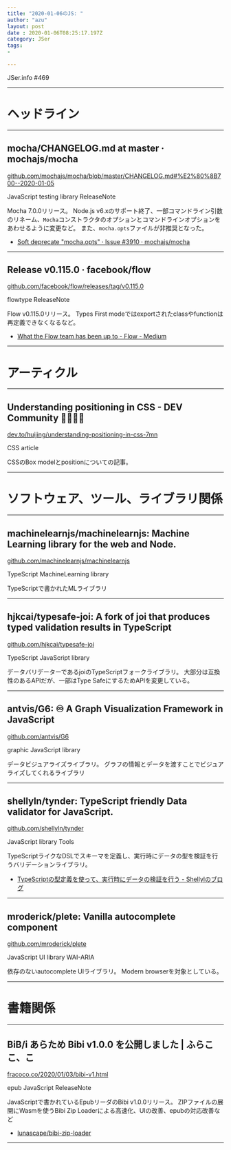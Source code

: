 ```yaml
---
title: "2020-01-06のJS: "
author: "azu"
layout: post
date : 2020-01-06T08:25:17.197Z
category: JSer
tags:
-

---
```


JSer.info #469

----

<h1 class="site-genre">ヘッドライン</h1>

----

## mocha/CHANGELOG.md at master · mochajs/mocha
[github.com/mochajs/mocha/blob/master/CHANGELOG.md#%E2%80%8B700--2020-01-05](https://github.com/mochajs/mocha/blob/master/CHANGELOG.md#%E2%80%8B700--2020-01-05 "mocha/CHANGELOG.md at master · mochajs/mocha")
<p class="jser-tags jser-tag-icon"><span class="jser-tag">JavaScript</span> <span class="jser-tag">testing</span> <span class="jser-tag">library</span> <span class="jser-tag">ReleaseNote</span></p>

Mocha 7.0.0リリース。
Node.js v6.xのサポート終了、一部コマンドライン引数のリネーム、`Mocha`コンストラクタのオプションとコマンドラインオプションをあわせるように変更など。
また、`mocha.opts`ファイルが非推奨となった。

- [Soft deprecate &quot;mocha.opts&quot; · Issue #3910 · mochajs/mocha](https://github.com/mochajs/mocha/issues/3910 "Soft deprecate &amp;quot;mocha.opts&amp;quot; · Issue #3910 · mochajs/mocha")

----

## Release v0.115.0 · facebook/flow
[github.com/facebook/flow/releases/tag/v0.115.0](https://github.com/facebook/flow/releases/tag/v0.115.0 "Release v0.115.0 · facebook/flow")
<p class="jser-tags jser-tag-icon"><span class="jser-tag">flowtype</span> <span class="jser-tag">ReleaseNote</span></p>

Flow v0.115.0リリース。
Types First modeではexportされたclassやfunctionは再定義できなくなるなど。

- [What the Flow team has been up to - Flow - Medium](https://medium.com/flow-type/what-the-flow-team-has-been-up-to-54239c62004f "What the Flow team has been up to - Flow - Medium")

----
<h1 class="site-genre">アーティクル</h1>

----

## Understanding positioning in CSS - DEV Community 👩‍💻👨‍💻
[dev.to/huijing/understanding-positioning-in-css-7mn](https://dev.to/huijing/understanding-positioning-in-css-7mn "Understanding positioning in CSS - DEV Community 👩‍💻👨‍💻")
<p class="jser-tags jser-tag-icon"><span class="jser-tag">CSS</span> <span class="jser-tag">article</span></p>

CSSのBox modelとpositionについての記事。


----
<h1 class="site-genre">ソフトウェア、ツール、ライブラリ関係</h1>

----

## machinelearnjs/machinelearnjs: Machine Learning library for the web and Node.
[github.com/machinelearnjs/machinelearnjs](https://github.com/machinelearnjs/machinelearnjs "machinelearnjs/machinelearnjs: Machine Learning library for the web and Node.")
<p class="jser-tags jser-tag-icon"><span class="jser-tag">TypeScript</span> <span class="jser-tag">MachineLearning</span> <span class="jser-tag">library</span></p>

TypeScriptで書かれたMLライブラリ


----

## hjkcai/typesafe-joi: A fork of joi that produces typed validation results in TypeScript
[github.com/hjkcai/typesafe-joi](https://github.com/hjkcai/typesafe-joi "hjkcai/typesafe-joi: A fork of joi that produces typed validation results in TypeScript")
<p class="jser-tags jser-tag-icon"><span class="jser-tag">TypeScript</span> <span class="jser-tag">JavaScript</span> <span class="jser-tag">library</span></p>

データバリデーターであるjoiのTypeScriptフォークライブラリ。
大部分は互換性のあるAPIだが、一部はType SafeにするためAPIを変更している。


----

## antvis/G6: ♾ A Graph Visualization Framework in JavaScript
[github.com/antvis/G6](https://github.com/antvis/G6 "antvis/G6: ♾ A Graph Visualization Framework in JavaScript")
<p class="jser-tags jser-tag-icon"><span class="jser-tag">graphic</span> <span class="jser-tag">JavaScript</span> <span class="jser-tag">library</span></p>

データビジュアライズライブラリ。
グラフの情報とデータを渡すことでビジュアライズしてくれるライブラリ


----

## shellyln/tynder: TypeScript friendly Data validator for JavaScript.
[github.com/shellyln/tynder](https://github.com/shellyln/tynder "shellyln/tynder: TypeScript friendly Data validator for JavaScript.")
<p class="jser-tags jser-tag-icon"><span class="jser-tag">JavaScript</span> <span class="jser-tag">library</span> <span class="jser-tag">Tools</span></p>

TypeScriptライクなDSLでスキーマを定義し、実行時にデータの型を検証を行うバリデーションライブラリ。

- [TypeScriptの型定義を使って、実行時にデータの検証を行う - Shellylのブログ](https://shellyln.hatenablog.com/entry/2020/01/05/161345 "TypeScriptの型定義を使って、実行時にデータの検証を行う - Shellylのブログ")

----

## mroderick/plete: Vanilla autocomplete component
[github.com/mroderick/plete](https://github.com/mroderick/plete "mroderick/plete: Vanilla autocomplete component")
<p class="jser-tags jser-tag-icon"><span class="jser-tag">JavaScript</span> <span class="jser-tag">UI</span> <span class="jser-tag">library</span> <span class="jser-tag">WAI-ARIA</span></p>

依存のないautocomplete UIライブラリ。
Modern browserを対象としている。


----
<h1 class="site-genre">書籍関係</h1>

----

## BiB/i あらため Bibi v1.0.0 を公開しました | ふらここ、こ
[fracoco.co/2020/01/03/bibi-v1.html](https://fracoco.co/2020/01/03/bibi-v1.html "BiB/i あらため Bibi v1.0.0 を公開しました | ふらここ、こ")
<p class="jser-tags jser-tag-icon"><span class="jser-tag">epub</span> <span class="jser-tag">JavaScript</span> <span class="jser-tag">ReleaseNote</span></p>

JavaScriptで書かれているEpubリーダのBibi v1.0.0リリース。
ZIPファイルの展開にWasmを使うBibi Zip Loaderによる高速化、UIの改善、epubの対応改善など

- [lunascape/bibi-zip-loader](https://github.com/lunascape/bibi-zip-loader "lunascape/bibi-zip-loader")

----
